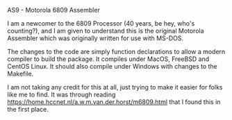 AS9 - Motorola 6809 Assembler

I am a newcomer to the 6809 Processor (40 years, be hey, who's counting?), and I am given to understand this is the original Motorola Assembler which was originally written for use with MS-DOS.

The changes to the code are simply function declarations to allow a modern compiler to build the package.  It compiles under MacOS, FreeBSD and CentOS Linux.  It should also compile under Windows with changes to the Makefile.

I am not taking any credit for this at all, just trying to make it easier for folks like me to find.  It was through reading https://home.hccnet.nl/a.w.m.van.der.horst/m6809.html that I found this in the first place.
